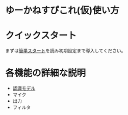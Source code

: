 # ゆーかねすぴこれ(仮)使い方

# クイックスタート
まずは[簡単スタート](KANTAN.md)を読み初期設定まで導入してください。

# 各機能の詳細な説明
- [認識モデル](recognition-model.md)
- マイク
- 出力
- フィルタ

